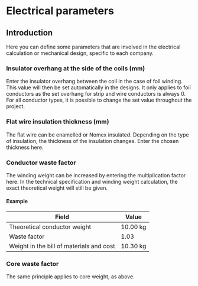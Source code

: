 # Electrical parameters

## Introduction
Here you can define some parameters that are involved in the electrical calculation or mechanical design, specific to each company.
### Insulator overhang at the side of the coils (mm)
Enter the insulator overhang between the coil in the case of foil winding. This value will then be set automatically in the designs. It only applies to foil conductors as the set overhang for strip and wire conductors is always 0.<br>
For all conductor types, it is possible to change the set value throughout the project.

### Flat wire insulation thickness (mm)

The flat wire can be enamelled or Nomex insulated. Depending on the type of insulation, the thickness of the insulation changes.
Enter the chosen thickness here.


### Conductor waste factor
The winding weight can be increased by entering the multiplication factor here. In the technical specification and winding weight calculation, the exact theoretical weight will still be given.


#### Example

| Field                        | Value                         |
|-------------------------------------|-------------------------------------------|
| Theoretical conductor weight             | 10.00 kg                       |
| Waste factor                | 1.03                         |
| Weight in the bill of materials and cost                   | 10.30 kg                                     |

### Core waste factor
The same principle applies to core weight, as above.